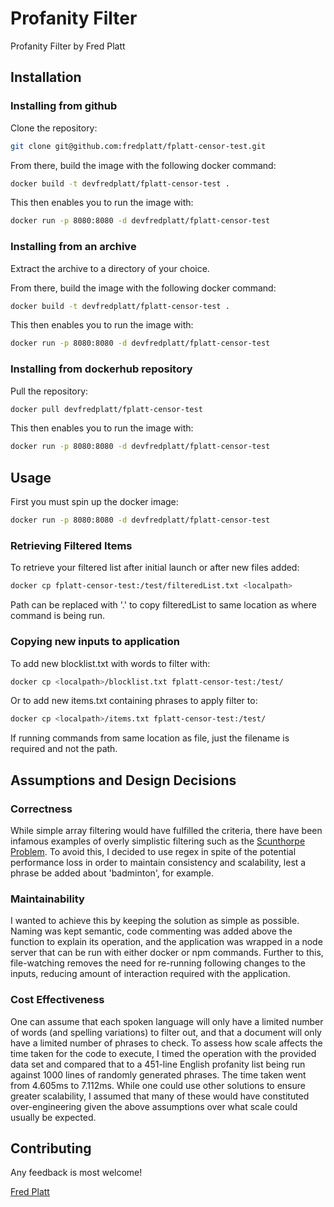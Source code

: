 # Profanity Filter

Profanity Filter by Fred Platt

## Installation

### Installing from github

Clone the repository:
```bash
git clone git@github.com:fredplatt/fplatt-censor-test.git
```
From there, build the image with the following docker command:
```bash
docker build -t devfredplatt/fplatt-censor-test . 
```
This then enables you to run the image with:
```bash
docker run -p 8080:8080 -d devfredplatt/fplatt-censor-test
```


### Installing from an archive

Extract the archive to a directory of your choice. 

From there, build the image with the following docker command:
```bash
docker build -t devfredplatt/fplatt-censor-test . 
```
This then enables you to run the image with:
```bash
docker run -p 8080:8080 -d devfredplatt/fplatt-censor-test
```

### Installing from dockerhub repository
Pull the repository:
```bash
docker pull devfredplatt/fplatt-censor-test
```
This then enables you to run the image with:
```bash
docker run -p 8080:8080 -d devfredplatt/fplatt-censor-test
```

## Usage
First you must spin up the docker image:
```bash
docker run -p 8080:8080 -d devfredplatt/fplatt-censor-test
```
### Retrieving Filtered Items
To retrieve your filtered list after initial launch or after new files added:
```bash
docker cp fplatt-censor-test:/test/filteredList.txt <localpath>
```
Path can be replaced with '.' to copy filteredList to same location as where command is being run.

### Copying new inputs to application
To add new blocklist.txt with words to filter with:
```bash
docker cp <localpath>/blocklist.txt fplatt-censor-test:/test/
```

Or to add new items.txt containing phrases to apply filter to:
```bash
docker cp <localpath>/items.txt fplatt-censor-test:/test/
```

If running commands from same location as file, just the filename is required and not the path.


## Assumptions and Design Decisions
### Correctness
While simple array filtering would have fulfilled the criteria, there have been infamous examples of overly simplistic filtering such as the [Scunthorpe Problem](https://en.wikipedia.org/wiki/Scunthorpe_problem). To avoid this, I decided to use regex in spite of the potential performance loss in order to maintain consistency and scalability, lest a phrase be added about 'badminton', for example.

### Maintainability
I wanted to achieve this by keeping the solution as simple as possible. Naming was kept semantic, code commenting was added above the function to explain its operation, and the application was wrapped in a node server that can be run with either docker or npm commands. Further to this, file-watching removes the need for re-running following changes to the inputs, reducing amount of interaction required with the application.

### Cost Effectiveness
One can assume that each spoken language will only have a limited number of words (and spelling variations) to filter out, and that a document will only have a limited number of phrases to check. To assess how scale affects the time taken for the code to execute, I timed the operation with the provided data set and compared that to a 451-line English profanity list being run against 1000 lines of randomly generated phrases. The time taken went from 4.605ms to 7.112ms. While one could use other solutions to ensure greater scalability, I assumed that many of these would have constituted over-engineering given the above assumptions over what scale could usually be expected.

## Contributing
Any feedback is most welcome!

[Fred Platt](mailto:devfredplatt@gmail.com)
